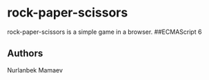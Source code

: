 rock-paper-scissors
===========
rock-paper-scissors is a simple game in a browser.
##ECMAScript 6
## Authors

Nurlanbek Mamaev
